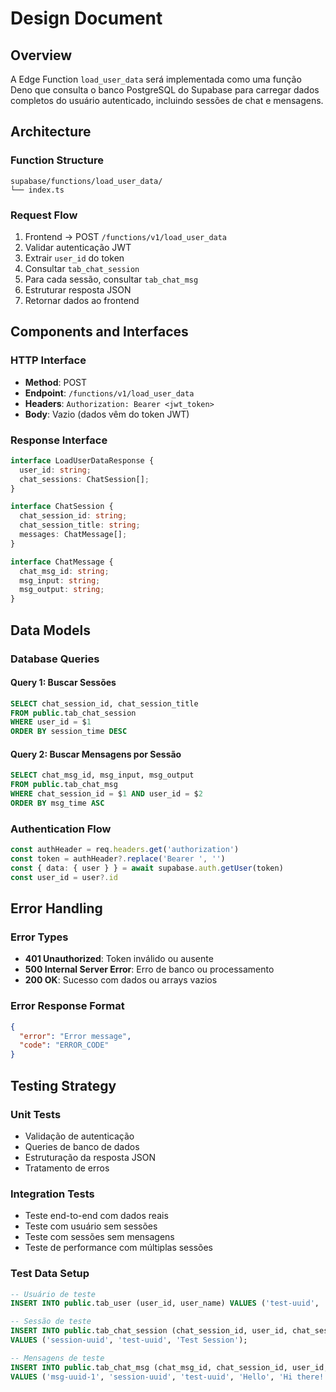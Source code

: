 # Design Document

## Overview

A Edge Function `load_user_data` será implementada como uma função Deno que consulta o banco PostgreSQL do Supabase para carregar dados completos do usuário autenticado, incluindo sessões de chat e mensagens.

## Architecture

### Function Structure
```
supabase/functions/load_user_data/
└── index.ts
```

### Request Flow
1. Frontend → POST `/functions/v1/load_user_data`
2. Validar autenticação JWT
3. Extrair `user_id` do token
4. Consultar `tab_chat_session`
5. Para cada sessão, consultar `tab_chat_msg`
6. Estruturar resposta JSON
7. Retornar dados ao frontend

## Components and Interfaces

### HTTP Interface
- **Method**: POST
- **Endpoint**: `/functions/v1/load_user_data`
- **Headers**: `Authorization: Bearer <jwt_token>`
- **Body**: Vazio (dados vêm do token JWT)

### Response Interface
```typescript
interface LoadUserDataResponse {
  user_id: string;
  chat_sessions: ChatSession[];
}

interface ChatSession {
  chat_session_id: string;
  chat_session_title: string;
  messages: ChatMessage[];
}

interface ChatMessage {
  chat_msg_id: string;
  msg_input: string;
  msg_output: string;
}
```

## Data Models

### Database Queries

#### Query 1: Buscar Sessões
```sql
SELECT chat_session_id, chat_session_title 
FROM public.tab_chat_session 
WHERE user_id = $1
ORDER BY session_time DESC
```

#### Query 2: Buscar Mensagens por Sessão
```sql
SELECT chat_msg_id, msg_input, msg_output 
FROM public.tab_chat_msg 
WHERE chat_session_id = $1 AND user_id = $2
ORDER BY msg_time ASC
```

### Authentication Flow
```typescript
const authHeader = req.headers.get('authorization')
const token = authHeader?.replace('Bearer ', '')
const { data: { user } } = await supabase.auth.getUser(token)
const user_id = user?.id
```

## Error Handling

### Error Types
- **401 Unauthorized**: Token inválido ou ausente
- **500 Internal Server Error**: Erro de banco ou processamento
- **200 OK**: Sucesso com dados ou arrays vazios

### Error Response Format
```json
{
  "error": "Error message",
  "code": "ERROR_CODE"
}
```

## Testing Strategy

### Unit Tests
- Validação de autenticação
- Queries de banco de dados
- Estruturação da resposta JSON
- Tratamento de erros

### Integration Tests
- Teste end-to-end com dados reais
- Teste com usuário sem sessões
- Teste com sessões sem mensagens
- Teste de performance com múltiplas sessões

### Test Data Setup
```sql
-- Usuário de teste
INSERT INTO public.tab_user (user_id, user_name) VALUES ('test-uuid', 'Test User');

-- Sessão de teste
INSERT INTO public.tab_chat_session (chat_session_id, user_id, chat_session_title) 
VALUES ('session-uuid', 'test-uuid', 'Test Session');

-- Mensagens de teste
INSERT INTO public.tab_chat_msg (chat_msg_id, chat_session_id, user_id, msg_input, msg_output)
VALUES ('msg-uuid-1', 'session-uuid', 'test-uuid', 'Hello', 'Hi there!');
```